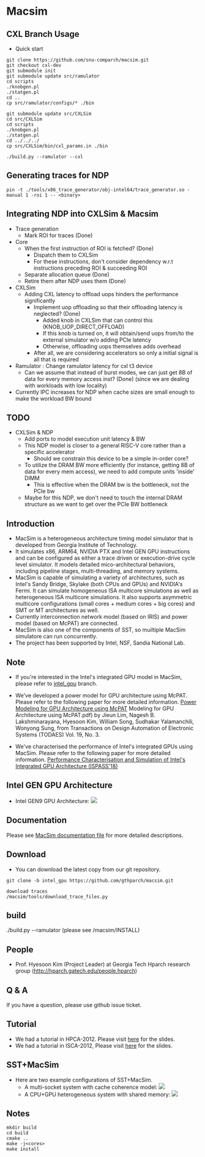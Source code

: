 # Macsim 
## CXL Branch Usage
- Quick start
```{bash}
git clone https://github.com/snu-comparch/macsim.git
git checkout cxl-dev
git submodule init
git submodule update src/ramulator
cd scripts
./knobgen.pl
./statgen.pl
cd ..
cp src/ramulator/configs/* ./bin

git submodule update src/CXLSim
cd src/CXLSim
cd scripts
./knobgen.pl
./statgen.pl
cd ../../../
cp src/CXLSim/bin/cxl_params.in ./bin

./build.py --ramulator --cxl
```

## Generating traces for NDP
`pin -t ./tools/x86_trace_generator/obj-intel64/trace_generator.so -manual 1 -roi 1 -- <binary>`

## Integrating NDP into CXLSim & Macsim
- Trace generation
  - Mark ROI for traces (Done)
- Core
  - When the first instruction of ROI is fetched? (Done)
    - Dispatch them to CXLSim
    - For these instructions, don't consider dependency w.r.t instructions preceding ROI & succeeding ROI
  - Separate allocation queue (Done)
  - Retire them after NDP uses them (Done)
- CXLSim
  - Adding CXL latency to offload uops hinders the performance significantly
    - Implement uop offloading so that their offloading latency is neglected? (Done)
      - Added knob in CXLSim that can control this (KNOB_UOP_DIRECT_OFFLOAD)
      - If this knob is turned on, it will obtain/send uops from/to the external simulator w/o adding PCIe latency
      - Otherwise, offloading uops themselves adds overhead
    - After all, we are considering accelerators so only a initial signal is all that is required
- Ramulator : Change ramulator latency for cxl t3 device
  - Can we assume that instead of burst modes, we can just get 8B of data for every memory access inst? (Done)
    (since we are dealing with workloads with low locality)
- Currently IPC increases for NDP when cache sizes are small enough to make the workload BW bound

## TODO
- CXLSim & NDP
  - Add ports to model execution unit latency & BW
  - This NDP model is closer to a general RISC-V core rather than a specific accelerator
    - Should we constrain this device to be a simple in-order core?
  - To utilize the DRAM BW more efficiently (for instance, getting 8B of data for every mem access),
  we need to add compute units 'inside' DIMM
    - This is effective when the DRAM bw is the bottleneck, not the PCIe bw
  - Maybe for this NDP, we don't need to touch the internal DRAM structure as we want to get over the PCIe BW bottleneck

## Introduction

* MacSim is a heterogeneous architecture timing model simulator that is
  developed from Georgia Institute of Technology.
* It simulates x86, ARM64, NVIDIA PTX and Intel GEN GPU instructions and can be configured as
  either a trace driven or execution-drive cycle level simulator. It models
  detailed mico-architectural behaviors, including pipeline stages,
  multi-threading, and memory systems.
* MacSim is capable of simulating a variety of architectures, such as Intel's
  Sandy Bridge, Skylake (both CPUs and GPUs) and NVIDIA's Fermi. It can simulate homogeneous ISA multicore
  simulations as well as heterogeneous ISA multicore simulations. It also
  supports asymmetric multicore configurations (small cores + medium cores + big
  cores) and SMT or MT architectures as well.
* Currently interconnection network model (based on IRIS) and power model (based
  on McPAT) are connected.
* MacSim is also one of the components of SST, so muiltiple MacSim simulatore
  can run concurrently.
* The project has been supported by Intel, NSF, Sandia National Lab.

## Note

* If you're interested in the Intel's integrated GPU model in MacSim, please refer to [intel_gpu](https://github.com/gthparch/macsim/tree/intel_gpu) branch.

* We've developed a power model for GPU architecture using McPAT. Please refer
  to the following paper for more detailed
  information. [Power Modeling for GPU Architecture using McPAT](http://www.cercs.gatech.edu/tech-reports/tr2013/git-cercs-13-10.pdf)
  Modeling for GPU Architecture using McPAT.pdf) by Jieun Lim, Nagesh
  B. Lakshminarayana, Hyesoon Kim, William Song, Sudhakar Yalamanchili, Wonyong
  Sung, from Transactions on Design Automation of Electronic Systems (TODAES)
  Vol. 19, No. 3.
* We've characterised the performance of Intel's integrated GPUs using MacSim. Please refer to the following paper for more detailed information. [Performance Characterisation and Simulation of Intel's Integrated GPU Architecture (ISPASS'18)](http://comparch.gatech.edu/hparch/papers/gera_ispass18.pdf)

## Intel GEN GPU Architecture
* Intel GEN9 GPU Architecture: ![](http://comparch.gatech.edu/hparch/images/intel_gen9_arch.png)

## Documentation

Please see [MacSim documentation file](https://github.com/gthparch/macsim/blob/master/doc/macsim.pdf) for more detailed descriptions.


## Download

* You can download the latest copy from our git repository.

```
git clone -b intel_gpu https://github.com/gthparch/macsim.git

download traces 
/macsim/tools/download_trace_files.py
```
## build 
  ./build.py --ramulator 
  (please see /macsim/INSTALL)

## People

* Prof. Hyesoon Kim (Project Leader) at Georgia Tech 
Hparch research group 
(http://hparch.gatech.edu/people.hparch) 



## Q & A 

If you have a question, please use github issue ticket. 


## Tutorial

* We had a tutorial in HPCA-2012. Please visit [here](http://comparch.gatech.edu/hparch/OcelotMacsim_tutorial.html) for the slides.
* We had a tutorial in ISCA-2012, Please visit [here](http://comparch.gatech.edu/hparch/isca12_gt.html) for the slides.


## SST+MacSim

* Here are two example configurations of SST+MacSim.
  * A multi-socket system with cache coherence model: ![](http://comparch.gatech.edu/hparch/images/sst+macsim_conf_1.png)
  * A CPU+GPU heterogeneous system with shared memory: ![](http://comparch.gatech.edu/hparch/images/sst+macsim_conf_2.png)


## Notes
```
mkdir build
cd build
cmake ..
make -j<cores>
make install
```
